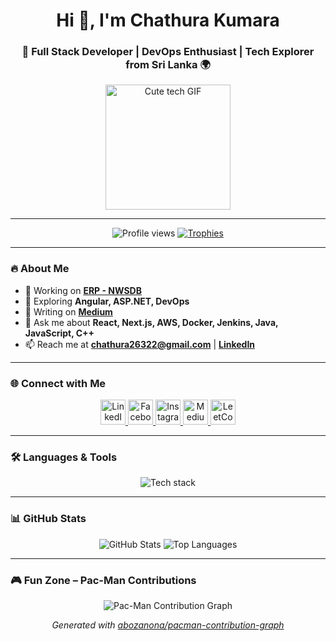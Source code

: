 <div align="center">
  <h1>Hi 👋, I'm Chathura Kumara</h1>
  <h3>🚀 Full Stack Developer | DevOps Enthusiast | Tech Explorer from Sri Lanka 🌍</h3>
  <img src="https://media.giphy.com/media/v1.Y2lkPTc5MGI3NjExZmZiNjU2OTU4YzUwYzM4ZTc0YzdlYzM5ZmZiYWM4ZGU1NzVhNGZiOCZlcD12MV9pbnRlcm5hbF9naWZfYnlfaWQmY3Q9Zw/LMcHcT0xW4lH6/giphy.gif" alt="Cute tech GIF" width="200"/>
</div>

---

<div align="center">
  <img src="https://komarev.com/ghpvc/?username=chathura26322&label=Profile%20Views&color=0e75b6&style=flat-square" alt="Profile views" />
  <a href="https://github.com/ryo-ma/github-profile-trophy">
    <img src="https://github-profile-trophy.vercel.app/?username=chathura26322&theme=onedark&margin-w=10&margin-h=10&no-bg=true&no-frame=true" alt="Trophies" />
  </a>
</div>

---

### 🔥 About Me
- 🔭 Working on [**ERP - NWSDB**](https://erp.waterboard.lk)
- 🌱 Exploring **Angular, ASP.NET, DevOps**
- 📝 Writing on [**Medium**](https://medium.com/@chathura26322)
- 💬 Ask me about **React, Next.js, AWS, Docker, Jenkins, Java, JavaScript, C++**
- 📫 Reach me at **chathura26322@gmail.com** | [**LinkedIn**](https://linkedin.com/in/chathura26322)

---

### 🌐 Connect with Me
<div align="center">
  <a href="https://linkedin.com/in/chathura26322" target="_blank">
    <img src="https://skillicons.dev/icons?i=linkedin" height="40" alt="LinkedIn" />
  </a>
  <a href="https://fb.com/chathura.dilshan.96387189" target="_blank">
    <img src="https://skillicons.dev/icons?i=facebook" height="40" alt="Facebook" />
  </a>
  <a href="https://instagram.com/cha._.thura" target="_blank">
    <img src="https://skillicons.dev/icons?i=instagram" height="40" alt="Instagram" />
  </a>
  <a href="https://medium.com/@chathura26322" target="_blank">
    <img src="https://skillicons.dev/icons?i=medium" height="40" alt="Medium" />
  </a>
  <a href="https://www.leetcode.com/chathuradilshantha" target="_blank">
    <img src="https://skillicons.dev/icons?i=leetcode" height="40" alt="LeetCode" />
  </a>
</div>

---

### 🛠️ Languages & Tools
<div align="center">
  <img src="https://skillicons.dev/icons?i=angular,react,nextjs,nodejs,express,java,cpp,cs,python,ts,js,docker,jenkins,aws,azure,kubernetes,mongodb,mysql,postgres,sqlite,git,linux,vagrant,flutter,dart,tailwind,bootstrap,nginx,figma,postman,tensorflow,pytorch,redux,firebase,spring,matlab" alt="Tech stack" />
</div>

---

### 📊 GitHub Stats
<div align="center">
  <img src="https://github-readme-stats.vercel.app/api?username=chathura26322&show_icons=true&theme=radical&hide_border=true" alt="GitHub Stats" />
  <img src="https://github-readme-stats.vercel.app/api/top-langs?username=chathura26322&show_icons=true&layout=compact&theme=radical&hide_border=true" alt="Top Languages" />
</div>

---

### 🎮 Fun Zone – Pac-Man Contributions
<div align="center">
  <picture>
    <source media="(prefers-color-scheme: dark)" srcset="https://raw.githubusercontent.com/yourusername/yourusername/output/pacman-contribution-graph-dark.svg">
    <source media="(prefers-color-scheme: light)" srcset="https://raw.githubusercontent.com/yourusername/yourusername/output/pacman-contribution-graph.svg">
    <img alt="Pac-Man Contribution Graph" src="https://raw.githubusercontent.com/yourusername/yourusername/output/pacman-contribution-graph.svg">
  </picture>
  <p><i>Generated with <a href="https://abozanona.github.io/pacman-contribution-graph/">abozanona/pacman-contribution-graph</a></i></p>
</div>
